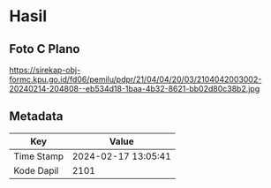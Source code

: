 # Hasil

## Foto C Plano

https://sirekap-obj-formc.kpu.go.id/fd06/pemilu/pdpr/21/04/04/20/03/2104042003002-20240214-204808--eb534d18-1baa-4b32-8621-bb02d80c38b2.jpg


## Metadata

| Key        | Value               |
| ---------- | ------------------- |
| Time Stamp | 2024-02-17 13:05:41 |
| Kode Dapil | 2101                |



